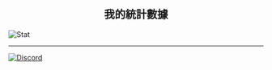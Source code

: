 ## <center>我的統計數據</center>
<!--![CharlieHandwriting](https://github-readme-stats.vercel.app/api/pin/?username=charlie-moomoo&repo=CharlieHandwriting)-->
![Stat](https://github-readme-stats.vercel.app/api?username=charlie-moomoo&hide=contribs,prs,issues,stars&theme=gruvbox&include_all_commits=true&show_icons=true
)
<!--[![Scratch Recommended Project](https://cdn2.scratch.mit.edu/get_image/project/490426608_480x360.png)<br/>
進度條 100%Pen on Scratch]--><!--(https://scratch.mit.edu/projects/490426608/)-->
---
[![Discord](https://cdn.icon-icons.com/icons2/2108/PNG/128/discord_icon_130958.png)]()
